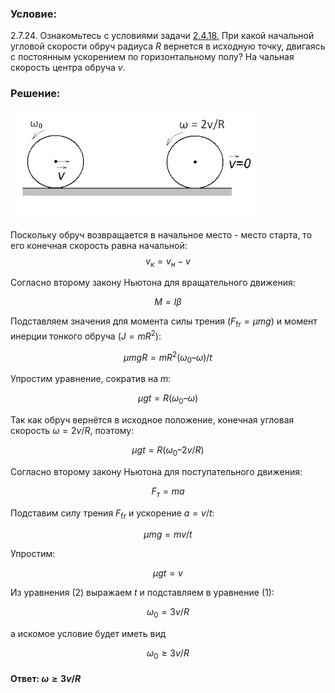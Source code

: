 ###  Условие:

$2.7.24.$ Ознакомьтесь с условиями задачи [2.4.18.](/ru/2.4.18) При какой начальной угловой скорости обруч радиуса $R$ вернется в исходную точку, двигаясь с постоянным ускорением по горизонтальному полу? На чальная скорость центра обруча $v$.

###  Решение:

![|400x174, 67%](../../img/2.7.24/sol.jpg)

Поскольку обруч возвращается в начальное место - место старта, то его конечная скорость равна начальной:
$$
v_к=v_н-v
$$

Согласно второму закону Ньютона для вращательного движения:

$$
M=I\beta
$$

Подставляем значения для момента силы трения $(F_\text{fr} = \mu mg)$ и момент инерции тонкого обруча $(J = mR^2)$:

$$
\mu mgR = mR^2(\omega_0 – \omega )/t
$$

Упростим уравнение, сократив на $m$:

$$
\mu gt = R(\omega_0 – \omega)
$$

Так как обруч вернётся в исходное положение, конечная угловая скорость $\omega = 2v/R$, поэтому:

$$
\mu gt = R(\omega_0 – 2v/R) \tag{1}
$$

Согласно второму закону Ньютона для поступательного движения:

$$
F_т = ma
$$

Подставим силу трения $F_\text{fr}$ и ускорение $a=v/t$:

$$
\mu mg = mv/t
$$

Упростим:

$$
\mu gt = v \tag{2}
$$

Из уравнения $(2)$ выражаем $t$ и подставляем в уравнение $(1)$:

$$
\omega_0 = 3v/R
$$

а искомое условие будет иметь вид

$$
\omega_0 \geq 3v/R
$$

#### Ответ: $\omega\geq 3v/R$